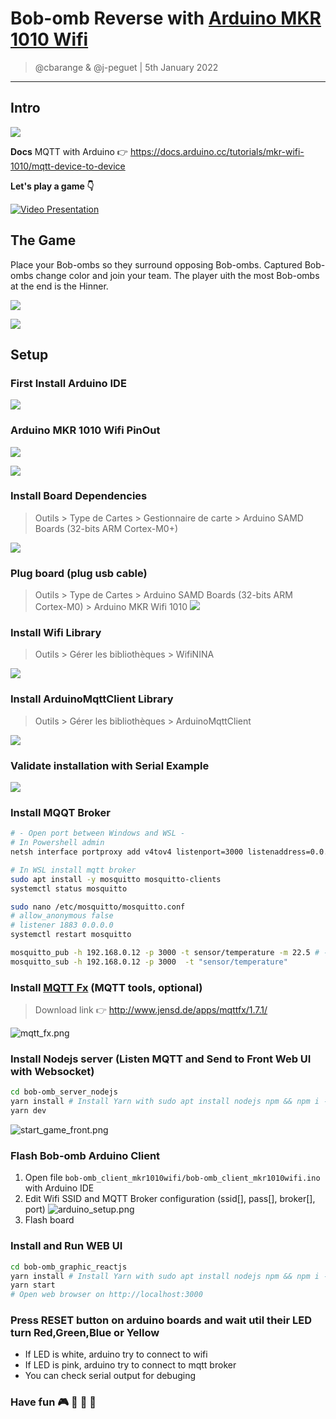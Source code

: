# Bob-omb Reverse with [Arduino MKR 1010 Wifi](https://docs.arduino.cc/hardware/mkr-wifi-1010/)
> @cbarange & @j-peguet | 5th January 2022
---

## Intro


![](image/schema.drawio.png)

**Docs**
MQTT with Arduino 👉 https://docs.arduino.cc/tutorials/mkr-wifi-1010/mqtt-device-to-device


**Let's play a game 👇**

[![Video Presentation](https://img.youtube.com/vi/c6gmPTDR9IY/0.jpg)](https://www.youtube.com/watch?v=c6gmPTDR9IY)


## The Game

Place your Bob-ombs so they surround opposing Bob-ombs. Captured Bob-ombs change color and join your team. The player uith the most Bob-ombs at the end is the Hinner.

![](image/end_game_front.png)


![](image/bob-omb_crazy.gif)


## Setup

### First Install Arduino IDE

![](image/arduino_ide_install.PNG)

### Arduino MKR 1010 Wifi PinOut

![](image/arduino_mkr_1010_wifi_pinout.jpg)


![](image/arduino.jpg)

### Install Board Dependencies

> Outils > Type de Cartes > Gestionnaire de carte > Arduino SAMD Boards (32-bits ARM Cortex-M0+)

![](image/install_aduino_samp_cortex_m0.gif)

### Plug board (plug usb cable)

> Outils > Type de Cartes > Arduino SAMD Boards (32-bits ARM Cortex-M0) > Arduino MKR Wifi 1010
![](image/plug_board_config_ide.gif)

### Install Wifi Library

> Outils > Gérer les bibliothèques > WifiNINA

![](image/install_wifinina.gif)

### Install ArduinoMqttClient Library

> Outils > Gérer les bibliothèques > ArduinoMqttClient

![](image/install_ArduinoMqttClient.gif)

### Validate installation with Serial Example

![](image/validate_installation_example.gif)


### Install MQQT Broker

```bash
# - Open port between Windows and WSL -
# In Powershell admin
netsh interface portproxy add v4tov4 listenport=3000 listenaddress=0.0.0.0 connectport=3000 connectaddress=172.25.13.92 #←WLS IP

# In WSL install mqtt broker
sudo apt install -y mosquitto mosquitto-clients
systemctl status mosquitto

sudo nano /etc/mosquitto/mosquitto.conf
# allow_anonymous false
# listener 1883 0.0.0.0
systemctl restart mosquitto

mosquitto_pub -h 192.168.0.12 -p 3000 -t sensor/temperature -m 22.5 # -u user -P pass -r r indique au broker de retenir (ou pas) le message
mosquitto_sub -h 192.168.0.12 -p 3000  -t "sensor/temperature"
```

### Install [MQTT Fx](https://mqttfx.jensd.de/) (MQTT tools, optional)

> Download link 👉 http://www.jensd.de/apps/mqttfx/1.7.1/

![mqtt_fx.png](image/mqtt_fx.png)

### Install Nodejs server (Listen MQTT and Send to Front Web UI with Websocket)

```bash
cd bob-omb_server_nodejs
yarn install # Install Yarn with sudo apt install nodejs npm && npm i -g yarn
yarn dev
```

![start_game_front.png](image/start_game_front.png)

### Flash Bob-omb Arduino Client

1. Open file `bob-omb_client_mkr1010wifi/bob-omb_client_mkr1010wifi.ino` with Arduino IDE 
2. Edit Wifi SSID and MQTT Broker configuration (ssid[], pass[], broker[], port)
![arduino_setup.png](image/arduino_setup.png)
3. Flash board

### Install and Run WEB UI

```bash
cd bob-omb_graphic_reactjs
yarn install # Install Yarn with sudo apt install nodejs npm && npm i -g yarn
yarn start
# Open web browser on http://localhost:3000
```

### Press RESET button on arduino boards and wait util their LED turn Red,Green,Blue or Yellow

* If LED is white, arduino try to connect to wifi
* If LED is pink, arduino try to connect to mqtt broker
* You can check serial output for debuging

### Have fun 🎮 🔴 🔵 👾